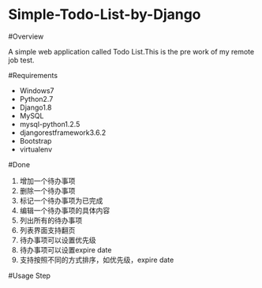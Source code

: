 # Simple-Todo-List-by-Django

#Overview

A simple web application called Todo List.This is the pre work of my remote job test.

#Requirements
* Windows7
* Python2.7
* Django1.8
* MySQL
* mysql-python1.2.5
* djangorestframework3.6.2
* Bootstrap
* virtualenv
  

#Done
1. 增加一个待办事项
2. 删除一个待办事项
3. 标记一个待办事项为已完成
4. 编辑一个待办事项的具体内容
5. 列出所有的待办事项
6. 列表界面支持翻页
7. 待办事项可以设置优先级
8. 待办事项可以设置expire date
9. 支持按照不同的方式排序，如优先级，expire date

#Usage Step

